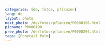 ```yaml
---
categories: [de, fotos, pflanzen]
lang: de
layout: photo
next_photo: /de/fotos/pflanzen/P0000156.html
picname: P0000190
prev_photo: /de/fotos/pflanzen/P0000204.html
tags: [Ponytail Palm]
---
```


